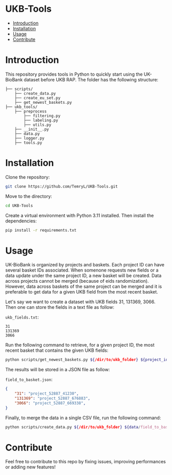# UKB-Tools

* [Introduction](#intro)
* [Installation](#installation)
* [Usage](#usage)
* [Contribute](#contribute)

# Introduction
This repository provides tools in Python to quickly start using the UK-BioBank dataset before UKB RAP. The folder has the following structure:

```
├── scripts/
    ├── create_data.py
    ├── create_eu_set.py
    ├── get_newest_baskets.py
├── ukb_tools/
    ├── preprocess
        ├── filtering.py
        ├── labeling.py
        ├── utils.py
    ├── __init__.py
    ├── data.py
    ├── logger.py
    ├── tools.py
```

# Installation
Clone the repository:
```bash
git clone https://github.com/TemryL/UKB-Tools.git
```

Move to the directory:
```bash
cd UKB-Tools
```

Create a virtual environment with Python 3.11 installed. Then install the dependencies:
```bash
pip install -r requirements.txt
```

# Usage
UK-BioBank is organized by projects and baskets. Each project ID can have several basket IDs associated. When somenone requests new fields or a data update under the same project ID, a new basket will be created. Data across projects cannot be merged (because of eids randomization). However, data across baskets of the same project can be merged and it is preferable to get data for a given UKB field from the most recent basket.


Let's say we want to create a dataset with UKB fields 31, 131369, 3066. Then one can store the fields in a text file as follow:

`ukb_fields.txt`:
```text
31
131369
3066
```

Run the following command to retrieve, for a given project ID, the most recent basket that contains the given UKB fields: 
```bash
python scripts/get_newest_baskets.py ${/dir/to/ukb_folder} ${project_id} ${data/ukb_fields.txt} ${data/field_to_basket.json}
```

The results will be stored in a JSON file as follow:

`field_to_basket.json`: 
```JSON
{
    "31": "project_52887_41230",
    "131369": "project_52887_676883",
    "3066": "project_52887_669338",
}
```

Finally, to merge the data in a single CSV file, run the following command: 

```bash
python scripts/create_data.py ${/dir/to/ukb_folder} ${data/field_to_basket.json} ${data.csv}
```

# Contribute
Feel free to contribute to this repo by fixing issues, improving performances or adding new features!